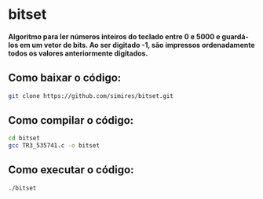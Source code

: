 # bitset

#### Algoritmo para ler números inteiros do teclado entre 0 e 5000 e guardá-los em um vetor de bits. Ao ser digitado -1, são impressos ordenadamente todos os valores anteriormente digitados.

## Como baixar o código:
```bash
git clone https://github.com/simires/bitset.git 
```

## Como compilar o código:
```bash
cd bitset
gcc TR3_535741.c -o bitset
 ```

## Como executar o código:
```bash
./bitset
```
